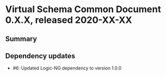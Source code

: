 # Virtual Schema Common Document 0.X.X, released 2020-XX-XX

## Summary

## Dependency updates

* #6: Updated Logic-NG dependency to version 1.0.0